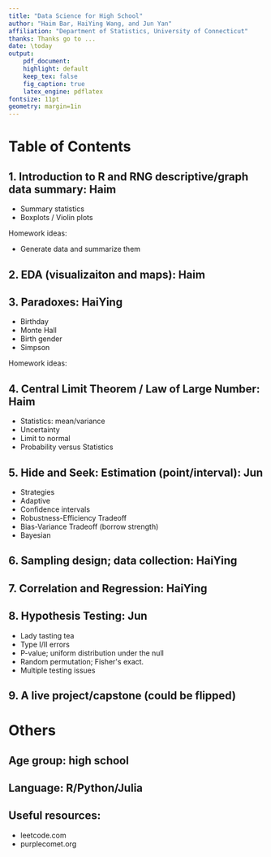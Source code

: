 ```yaml
---
title: "Data Science for High School"
author: "Haim Bar, HaiYing Wang, and Jun Yan"
affiliation: "Department of Statistics, University of Connecticut"
thanks: Thanks go to ...
date: \today
output:
    pdf_document:
    highlight: default
    keep_tex: false
    fig_caption: true
    latex_engine: pdflatex
fontsize: 11pt
geometry: margin=1in
---
```


# Table of Contents

## 1. Introduction to R and RNG descriptive/graph data summary: Haim

+ Summary statistics
+ Boxplots / Violin plots

Homework ideas:

+ Generate data and summarize them

## 2. EDA (visualizaiton and maps): Haim

## 3. Paradoxes: HaiYing

+ Birthday
+ Monte Hall
+ Birth gender
+ Simpson

Homework ideas:

## 4. Central Limit Theorem / Law of Large Number: Haim

+ Statistics: mean/variance
+ Uncertainty
+ Limit to normal
+ Probability versus Statistics

## 5. Hide and Seek: Estimation (point/interval): Jun

+ Strategies
+ Adaptive
+ Confidence intervals
+ Robustness-Efficiency Tradeoff
+ Bias-Variance Tradeoff (borrow strength)
+ Bayesian 


## 6. Sampling design; data collection: HaiYing

## 7. Correlation and Regression: HaiYing

## 8. Hypothesis Testing: Jun

+ Lady tasting tea
+ Type I/II errors
+ P-value; uniform distribution under the null
+ Random permutation; Fisher's exact.
+ Multiple testing issues

## 9. A live project/capstone (could be flipped)



# Others
## Age group: high school

## Language: R/Python/Julia

## Useful resources:
+ leetcode.com
+ purplecomet.org


